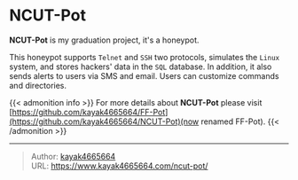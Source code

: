 # NCUT-Pot

**NCUT-Pot** is my graduation project, it's a honeypot.
<!--more-->

This honeypot supports `Telnet` and `SSH` two protocols, simulates the `Linux` system, and stores hackers' data in the `SQL` database. In addition, it also sends alerts to users via SMS and email. Users can customize commands and directories.

{{< admonition info >}}
For more details about **NCUT-Pot** please visit [https://github.com/kayak4665664/FF-Pot](https://github.com/kayak4665664/NCUT-Pot)(now renamed FF-Pot).
{{< /admonition >}}

---

> Author: [kayak4665664](https://github.com/kayak4665664)  
> URL: https://www.kayak4665664.com/ncut-pot/  

